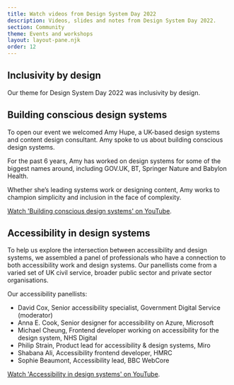 ```yaml
---
title: Watch videos from Design System Day 2022
description: Videos, slides and notes from Design System Day 2022.
section: Community
theme: Events and workshops
layout: layout-pane.njk
order: 12
---
```


## Inclusivity by design

Our theme for Design System Day 2022 was inclusivity by design. <!-- Add something about what that means -->

## Building conscious design systems

To open our event we welcomed Amy Hupe, a UK-based design systems and content design consultant. Amy spoke to us about building conscious design systems.

For the past 6 years, Amy has worked on design systems for some of the biggest names around, including GOV.UK, BT, Springer Nature and Babylon Health.

Whether she’s leading systems work or designing content, Amy works to champion simplicity and inclusion in the face of complexity.

<a href="https://www.youtube.com/watch?v=25XuvRqbLEM">Watch 'Building conscious design systems' on YouTube</a>.

## Accessibility in design systems

To help us explore the intersection between accessibility and design systems, we assembled a panel of professionals who have a connection to both accessibility work and design systems. Our panellists come from a varied set of UK civil service, broader public sector and private sector organisations.

Our accessibility panellists:

- David Cox, Senior accessibility specialist, Government Digital Service (moderator)
- Anna E. Cook, Senior designer for accessibility on Azure, Microsoft
- Michael Cheung, Frontend developer working on accessibility for the design system, NHS Digital
- Philip Strain, Product lead for accessibility & design systems, Miro
- Shabana Ali, Accessibility frontend developer, HMRC
- Sophie Beaumont, Accessibility lead, BBC WebCore

<a href='https://www.youtube.com/watch?v=MYtgs7eW_Og'>Watch 'Accessibility in design systems' on YouTube</a>.
